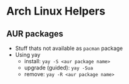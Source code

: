 # Arch Linux Helpers

## AUR packages

* Stuff thats not available as `pacman` package 
* Using yay
  * install: `yay -S <aur package name>`
  * upgrade (guided): `yay -Sua`
  * remove: `yay -R <aur package name>`
